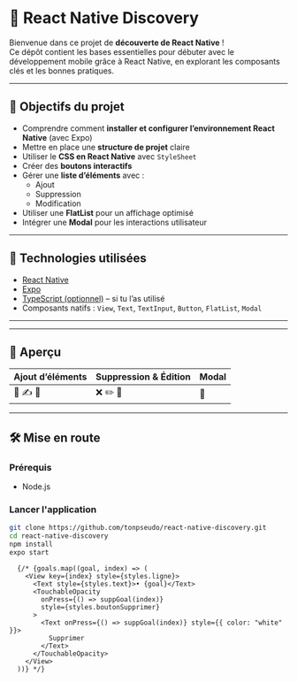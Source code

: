 # 📱 React Native Discovery

Bienvenue dans ce projet de **découverte de React Native** !  
Ce dépôt contient les bases essentielles pour débuter avec le développement mobile grâce à React Native, en explorant les composants clés et les bonnes pratiques.

---

## 🚀 Objectifs du projet

- Comprendre comment **installer et configurer l’environnement React Native** (avec Expo)
- Mettre en place une **structure de projet** claire
- Utiliser le **CSS en React Native** avec `StyleSheet`
- Créer des **boutons interactifs**
- Gérer une **liste d’éléments** avec :
  - Ajout
  - Suppression
  - Modification
- Utiliser une **FlatList** pour un affichage optimisé
- Intégrer une **Modal** pour les interactions utilisateur

---

## 🧱 Technologies utilisées

- [React Native](https://reactnative.dev/)
- [Expo](https://expo.dev/)
- [TypeScript (optionnel)](https://www.typescriptlang.org/) – si tu l’as utilisé
- Composants natifs : `View`, `Text`, `TextInput`, `Button`, `FlatList`, `Modal`

---

---

## 📸 Aperçu

| Ajout d’éléments | Suppression & Édition | Modal |
| ---------------- | --------------------- | ----- |
| 📌 ✍️ 🧹         | ❌ ✏️ 🧾              | 🔲    |

---

## 🛠️ Mise en route

### Prérequis

- Node.js

### Lancer l'application

```bash
git clone https://github.com/tonpseudo/react-native-discovery.git
cd react-native-discovery
npm install
expo start
```

      {/* {goals.map((goal, index) => (
        <View key={index} style={styles.ligne}>
          <Text style={styles.text}>• {goal}</Text>
          <TouchableOpacity
            onPress={() => suppGoal(index)}
            style={styles.boutonSupprimer}
          >
            <Text onPress={() => suppGoal(index)} style={{ color: "white" }}>
              Supprimer
            </Text>
          </TouchableOpacity>
        </View>
      ))} */}
